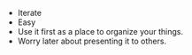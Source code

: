 * Iterate
* Easy
* Use it first as a place to organize your things.
* Worry later about presenting it to others.
